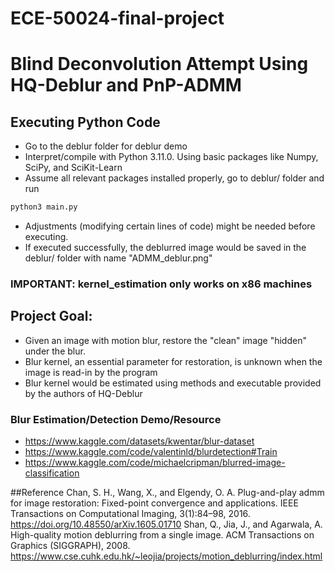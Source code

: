 # ECE-50024-final-project 

# Blind Deconvolution Attempt Using HQ-Deblur and PnP-ADMM
 
## Executing Python Code
* Go to the deblur folder for deblur demo
* Interpret/compile with Python 3.11.0. Using basic packages like Numpy, SciPy, and SciKit-Learn
* Assume all relevant packages installed properly, go to deblur/ folder and run
```bash
python3 main.py
```
* Adjustments (modifying certain lines of code) might be needed before executing.
* If executed successfully, the deblurred image would be saved in the deblur/ folder with name "ADMM_deblur.png"

### **IMPORTANT: kernel_estimation only works on x86 machines**


## Project Goal:
* Given an image with motion blur, restore the "clean" image "hidden" under the blur.
* Blur kernel, an essential parameter for restoration, is unknown when the image is read-in by the program
* Blur kernel would be estimated using methods and executable provided by the authors of HQ-Deblur
### Blur Estimation/Detection Demo/Resource 
* https://www.kaggle.com/datasets/kwentar/blur-dataset
* https://www.kaggle.com/code/valentinld/blurdetection#Train
* https://www.kaggle.com/code/michaelcripman/blurred-image-classification

##Reference
Chan, S. H., Wang, X., and Elgendy, O. A. Plug-and-play
 admm for image restoration: Fixed-point convergence
 and applications. IEEE Transactions on Computational
 Imaging, 3(1):84–98, 2016. 
 https://doi.org/10.48550/arXiv.1605.01710
Shan, Q., Jia, J., and Agarwala, A. High-quality motion deblurring from a single image. ACM Transactions on
 Graphics (SIGGRAPH), 2008.
 https://www.cse.cuhk.edu.hk/~leojia/projects/motion_deblurring/index.html
